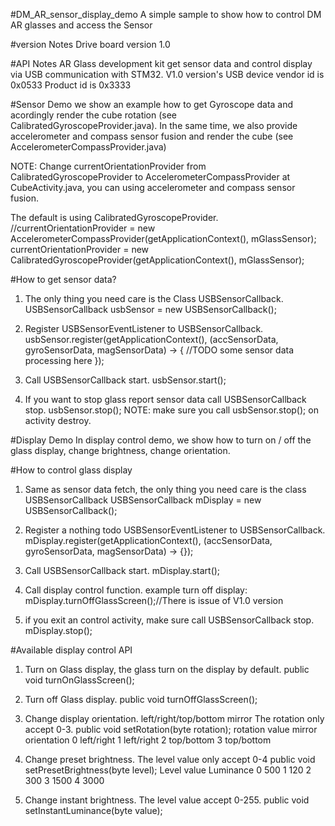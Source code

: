 #DM_AR_sensor_display_demo
A simple sample to show how to control DM AR glasses and access the Sensor


#version Notes
Drive board version 1.0

#API Notes
AR Glass development kit get sensor data and control display via USB communication with STM32.
V1.0 version's USB device vendor id is 0x0533
Product id is 0x3333

#Sensor Demo
we show an example how to get Gyroscope data and acordingly render the cube rotation (see CalibratedGyroscopeProvider.java).
In the same time, we also provide accelerometer and compass sensor fusion and render the cube (see AccelerometerCompassProvider.java)

NOTE:
Change currentOrientationProvider from CalibratedGyroscopeProvider to AccelerometerCompassProvider at CubeActivity.java, you can using accelerometer and compass sensor fusion.

The default is using CalibratedGyroscopeProvider.
//currentOrientationProvider = new AccelerometerCompassProvider(getApplicationContext(), mGlassSensor);
currentOrientationProvider = new CalibratedGyroscopeProvider(getApplicationContext(), mGlassSensor);

#How to get sensor data?
1.	The only thing you need care is the Class USBSensorCallback.
USBSensorCallback usbSensor = new USBSensorCallback();

2.	Register USBSensorEventListener to USBSensorCallback.
usbSensor.register(getApplicationContext(), (accSensorData, gyroSensorData, magSensorData) -> {
    //TODO some sensor data processing here
});

3.	Call USBSensorCallback start.
usbSensor.start();

4.	If you want to stop glass report sensor data call USBSensorCallback stop.
usbSensor.stop();
NOTE: make sure you call usbSensor.stop(); on activity destroy.


#Display Demo
In display control demo, we show how to turn on / off the glass display, change brightness, change orientation.

#How to control glass display
1.	Same as sensor data fetch, the only thing you need care is the class
USBSensorCallback
USBSensorCallback mDisplay = new USBSensorCallback();

2.	Register a nothing todo USBSensorEventListener to USBSensorCallback.
mDisplay.register(getApplicationContext(), (accSensorData, gyroSensorData, magSensorData) -> {});

3.	Call USBSensorCallback start.
mDisplay.start();

4.	Call display control function. example turn off display:
mDisplay.turnOffGlassScreen();//There is issue of V1.0 version

5.	if you exit an control activity, make sure call USBSensorCallback stop.
mDisplay.stop();


#Available display control API
1.	Turn on Glass display, the glass turn on the display by default.
public void turnOnGlassScreen();

2.	Turn off Glass display.
public void turnOffGlassScreen();

3.	Change display orientation. left/right/top/bottom mirror The rotation only accept 0-3.
public void setRotation(byte rotation);
rotation value	mirror orientation
0	               left/right
1	               left/right
2                top/bottom
3	               top/bottom

4.	Change preset brightness. The level value only accept 0-4
public void setPresetBrightness(byte level);
Level value	Luminance
0         	500
1	          120
2	          300
3	          1500
4	          3000

5.	Change instant brightness. The level value accept 0-255.
public void setInstantLuminance(byte value);
